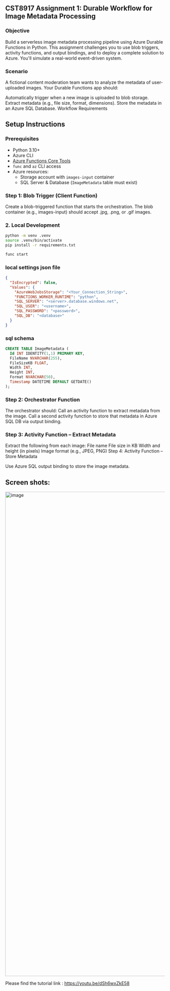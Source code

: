 ## CST8917 Assignment 1: Durable Workflow for Image Metadata Processing


### Objective

Build a serverless image metadata processing pipeline using Azure Durable Functions in Python. This assignment challenges you to use blob triggers, activity functions, and output bindings, and to deploy a complete solution to Azure. You'll simulate a real-world event-driven system.

### Scenario

A fictional content moderation team wants to analyze the metadata of user-uploaded images. Your Durable Functions app should:

Automatically trigger when a new image is uploaded to blob storage.
Extract metadata (e.g., file size, format, dimensions).
Store the metadata in an Azure SQL Database.
Workflow Requirements


## Setup Instructions

###  Prerequisites

- Python 3.10+
- Azure CLI
- [Azure Functions Core Tools](https://learn.microsoft.com/en-us/azure/azure-functions/functions-run-local)
- `func` and `az` CLI access
- Azure resources:
  - Storage account with `images-input` container
  - SQL Server & Database (`ImageMetadata` table must exist)

### Step 1: Blob Trigger (Client Function)

Create a blob-triggered function that starts the orchestration.
The blob container (e.g., images-input) should accept .jpg, .png, or .gif images.


### 2. Local Development

```bash
python -m venv .venv
source .venv/bin/activate
pip install -r requirements.txt

func start
```
### local settings json file 
``` json 
{
  "IsEncrypted": false,
  "Values": {
    "AzureWebJobsStorage": "<Your_Connection_String>",
    "FUNCTIONS_WORKER_RUNTIME": "python",
    "SQL_SERVER": "<server>.database.windows.net",
    "SQL_USER": "<username>",
    "SQL_PASSWORD": "<password>",
    "SQL_DB": "<database>"
  }
}
```

### sql schema
``` sql
CREATE TABLE ImageMetadata (
  Id INT IDENTITY(1,1) PRIMARY KEY,
  FileName NVARCHAR(255),
  FileSizeKB FLOAT,
  Width INT,
  Height INT,
  Format NVARCHAR(50),
  Timestamp DATETIME DEFAULT GETDATE()
);

```
### Step 2: Orchestrator Function

The orchestrator should:
Call an activity function to extract metadata from the image.
Call a second activity function to store that metadata in Azure SQL DB via output binding.

### Step 3: Activity Function – Extract Metadata

Extract the following from each image:
File name
File size in KB
Width and height (in pixels)
Image format (e.g., JPEG, PNG)
Step 4: Activity Function – Store Metadata

Use Azure SQL output binding to store the image metadata.
## Screen shots:
<img width="2782" height="1524" alt="image" src="https://github.com/user-attachments/assets/a9fc0dda-b000-4a37-a441-a2b1948d7960" />


Please find the tutorial link : https://youtu.be/dSh6wxZkE58
